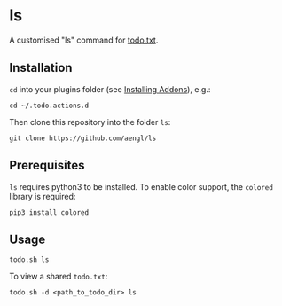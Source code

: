 # ls
A customised "ls" command for [todo.txt](https://github.com/ginatrapani/todo.txt-cli).

## Installation

`cd` into your plugins folder (see [Installing Addons](https://github.com/ginatrapani/todo.txt-cli/wiki/Creating-and-Installing-Add-ons)), e.g.:

    cd ~/.todo.actions.d

Then clone this repository into the folder `ls`:

    git clone https://github.com/aengl/ls

## Prerequisites

`ls` requires python3 to be installed. To enable color support, the `colored` library is required:

    pip3 install colored

## Usage

    todo.sh ls

To view a shared `todo.txt`:

    todo.sh -d <path_to_todo_dir> ls
